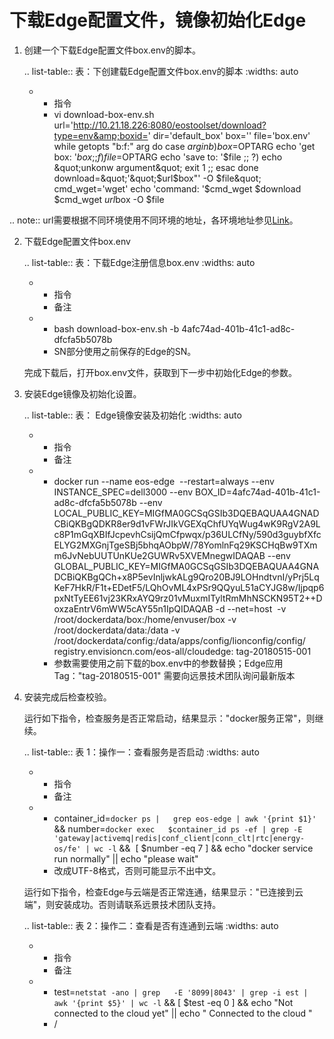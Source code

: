 # 下载Edge配置文件，镜像初始化Edge

1. 创建一个下载Edge配置文件box.env的脚本。

   .. list-table:: 表：下创建载Edge配置文件box.env的脚本
      :widths: auto

      * - 指令
        - vi download-box-env.sh url='http://10.21.18.226:8080/eostoolset/download?type=env&amp;boxid=' dir='default_box' box='' file='box.env' while getopts &quot;b:f:&quot; arg do
        case $arg in
        b)
        box=$OPTARG
        echo 'get box: '$box
        ;;
        f)
        file=$OPTARG
        echo 'save to: '$file
        ;;
        ?)
        echo &quot;unkonw argument&quot;
        exit 1
        ;;
        esac
        done
        download=&quot;'&quot;$url$box&quot;' -O $file&quot;
        cmd_wget='wget'
        echo 'command: '$cmd_wget $download
        $cmd_wget $url$box -O $file

.. note:: url需要根据不同环境使用不同环境的地址，各环境地址参见[Link](applying_edge)。

2. 下载Edge配置文件box.env

   .. list-table:: 表：下载Edge注册信息box.env
      :widths: auto

      * - 指令
        - 备注
      * - bash download-box-env.sh -b 4afc74ad-401b-41c1-ad8c-dfcfa5b5078b
        - SN部分使用之前保存的Edge的SN。

   完成下载后，打开box.env文件，获取到下一步中初始化Edge的参数。

3. 安装Edge镜像及初始化设置。

   .. list-table:: 表： Edge镜像安装及初始化
      :widths: auto

      * - 指令
        - 备注
      * - docker run --name   eos-edge  --restart=always --env INSTANCE_SPEC=dell3000 --env   BOX_ID=4afc74ad-401b-41c1-ad8c-dfcfa5b5078b --env    LOCAL_PUBLIC_KEY=MIGfMA0GCSqGSIb3DQEBAQUAA4GNADCBiQKBgQDKR8er9d1vFWrJIkVGEXqChfUYqWug4wK9RgV2A9Lc8P1mGqXBIfJcpevhCsijQmCfpwqx/p36ULCfNy/590d3guybfXfcELYG2MXGnjTgeSBj5bhqAObpW/78YomlnFq29KSCHqBw9TXmm6JvNebUUTUnKUe2GUWRv5XVEMnegwIDAQAB   --env   GLOBAL_PUBLIC_KEY=MIGfMA0GCSqGSIb3DQEBAQUAA4GNADCBiQKBgQCh+x8P5evInljwkALg9Qro20BJ9LOHndtvnI/yPrj5LqKeF7HkR/F1t+EDetF5/LQhOvML4xPSr9QQyuL51aCYJG8w/Ijpqp6pxNtTyEE61vj23KRxAYQ9rz01vMuxmITyltRmMhNSCKN95T2++DoxzaEntrV6mWW5cAY55n1IpQIDAQAB   -d --net=host  -v   /root/dockerdata/box:/home/envuser/box -v /root/dockerdata/data:/data -v   /root/dockerdata/config:/data/apps/config/lionconfig/config/   registry.envisioncn.com/eos-all/cloudedge:   tag-20180515-001
        - 参数需要使用之前下载的box.env中的参数替换；Edge应用Tag："tag-20180515-001" 需要向远景技术团队询问最新版本



4. 安装完成后检查校验。

   运行如下指令，检查服务是否正常启动，结果显示："docker服务正常"，则继续。

   .. list-table:: 表 1：操作一：查看服务是否启动
      :widths: auto

      * - 指令
        - 备注
      * - container_id=`docker ps |   grep eos-edge | awk '{print $1}'` &amp;&amp; number=`docker exec   $container_id ps -ef | grep -E   'gateway|activemq|redis|conf_client|conn_clt|rtc|energy-os/fe' | wc -l`   &amp;&amp;  [ $number -eq 7 ]   &amp;&amp; echo &quot;docker service run normally&quot; || echo &quot;please wait&quot;
        - 改成UTF-8格式，否则可能显示不出中文。

   运行如下指令，检查Edge与云端是否正常连通，结果显示："已连接到云端"，则安装成功。否则请联系远景技术团队支持。

   .. list-table:: 表 2：操作二：查看是否有连通到云端
      :widths: auto

      * - 指令
        - 备注
      * - test=`netstat -ano | grep   -E '8099|8043' | grep -i est | awk '{print $5}' | wc -l` &amp;&amp; [ $test   -eq 0 ] &amp;&amp; echo &quot;Not connected to the cloud yet&quot; || echo   &quot; Connected to the cloud &quot;
        - /

<!--end-->
